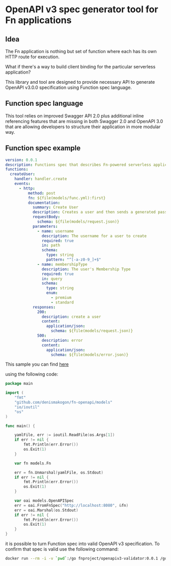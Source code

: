 OpenAPI v3 spec generator tool for Fn applications
==================================================

Idea
----
The Fn application is nothing but set of function where each has its own HTTP route for execution.

What if there's a way to build client binding for the particular serverless application?

This library and tool are designed to provide necessary API to generate OpenAPI v3.0.0 specification using Function spec language.


Function spec language
----------------------

This tool relies on improved Swagger API 2.0 plus additional inline referencing features 
that are missing in both Swagger 2.0 and OpenAPI 3.0 that are allowing developers to structure their application in more modular way.


Function spec example
---------------------

```yaml
version: 0.0.1
description: Functions spec that describes Fn-powered serverless application
functions:
  createUser:
    handler: handler.create
    events:
      - http:
          method: post
          fn: ${file(models/func.yml):first}
          documentation:
            summary: Create User
            description: Creates a user and then sends a generated password email
            requestBody:
              schema: ${file(models/request.json)}
            parameters:
              - name: username
                description: The username for a user to create
                required: true
                in: path
                schema:
                  type: string
                  pattern: "^[-a-z0-9_]+$"
              - name: membershipType
                description: The user's Membership Type
                required: true
                in: query
                schema:
                  type: string
                  enum:
                    - premium
                    - standard
            responses:
              200:
                description: create a user
                content:
                  application/json:
                    schema: ${file(models/request.json)}
              500:
                description: error
                content:
                  application/json:
                    schema: ${file(models/error.json)}
```
This sample you can find [here](examples/fn.yml)

using the following code:
```go
package main

import (
	"fmt"
	"github.com/denismakogon/fn-openapi/models"
	"io/ioutil"
	"os"
)

func main() {

	yamlFile, err := ioutil.ReadFile(os.Args[1])
	if err != nil {
		fmt.Println(err.Error())
		os.Exit(1)
	}

	var fn models.Fn

	err = fn.Unmarshal(yamlFile, os.Stdout)
	if err != nil {
		fmt.Println(err.Error())
		os.Exit(1)
	}

	var oai models.OpenAPISpec
	err = oai.FromFnSpec("http://localhost:8080", &fn)
	err = oai.Marshal(os.Stdout)
	if err != nil {
		fmt.Println(err.Error())
		os.Exit(1)
	}
}
```

it is possible to turn Function spec into valid OpenAPI v3 specification.
To confirm that spec is valid use the following command:
```bash
docker run --rm -i -v `pwd`:/go fnproject/openapiv3-validator:0.0.1 /go/examples/openapi.yml
```
